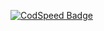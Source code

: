 [![CodSpeed Badge](https://img.shields.io/endpoint?url=https://codspeed.io/badge.json)](https://codspeed.io/Nichokas/curveMSG)
